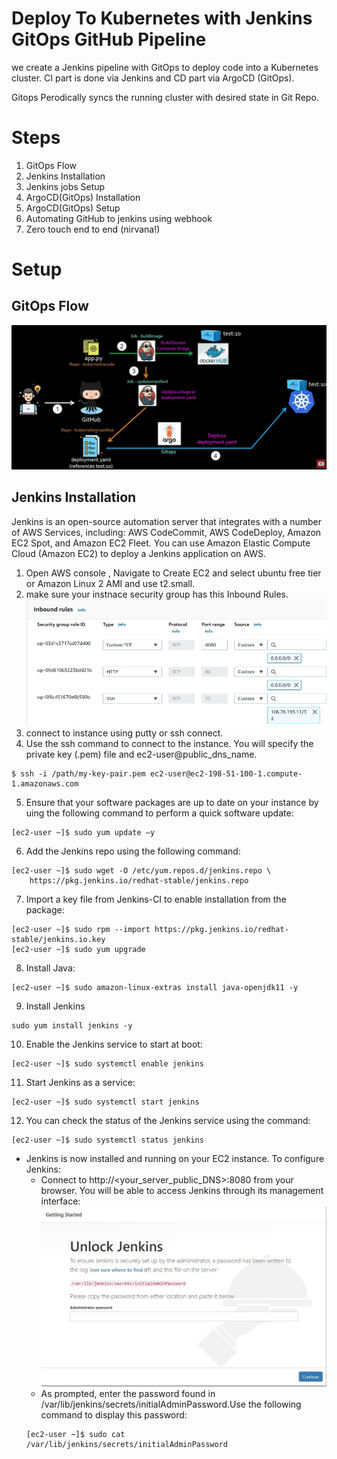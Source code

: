 # Deploy To Kubernetes with Jenkins GitOps GitHub Pipeline
we create a Jenkins pipeline with GitOps to deploy code into a Kubernetes cluster. CI part is done via Jenkins and CD part via ArgoCD (GitOps).

Gitops Perodically syncs the running cluster with desired state in Git Repo.


# Steps
1. GitOps Flow
2. Jenkins Installation
3. Jenkins jobs Setup
4. ArgoCD(GitOps) Installation
5. ArgoCD(GitOps) Setup
6. Automating GitHub to jenkins using webhook
7. Zero touch end to end (nirvana!)

# Setup

## GitOps Flow
![GitOps Flow](./images/gitopsflow.jpg)

## Jenkins Installation

Jenkins is an open-source automation server that integrates with a number of AWS Services, including: AWS CodeCommit, AWS CodeDeploy, Amazon EC2 Spot, and Amazon EC2 Fleet. You can use Amazon Elastic Compute Cloud (Amazon EC2) to deploy a Jenkins application on AWS.

1. Open AWS console , Navigate to Create EC2 and select ubuntu free tier or Amazon Linux 2 AMI and use t2.small.
2. make sure your instnace security group has this Inbound Rules.
    ![Security Group](./images/securitygrp.jpg)
3. connect to instance using putty or ssh connect. 
4. Use the ssh command to connect to the instance. You will specify the private key (.pem) file and ec2-user@public_dns_name.
```console
$ ssh -i /path/my-key-pair.pem ec2-user@ec2-198-51-100-1.compute-1.amazonaws.com
```
5. Ensure that your software packages are up to date on your instance by uing the following command to perform a quick software update:
```console
[ec2-user ~]$ sudo yum update –y
```
6. Add the Jenkins repo using the following command:
```console
[ec2-user ~]$ sudo wget -O /etc/yum.repos.d/jenkins.repo \
    https://pkg.jenkins.io/redhat-stable/jenkins.repo
```
7. Import a key file from Jenkins-CI to enable installation from the package:
```console
[ec2-user ~]$ sudo rpm --import https://pkg.jenkins.io/redhat-stable/jenkins.io.key
[ec2-user ~]$ sudo yum upgrade
```
8. Install Java:
```console
[ec2-user ~]$ sudo amazon-linux-extras install java-openjdk11 -y
```
9. Install Jenkins
```console
sudo yum install jenkins -y
```
10. Enable the Jenkins service to start at boot:
```console
[ec2-user ~]$ sudo systemctl enable jenkins
```
11.  Start Jenkins as a service:
```console
[ec2-user ~]$ sudo systemctl start jenkins
```
12.   You can check the status of the Jenkins service using the command:
```console
[ec2-user ~]$ sudo systemctl status jenkins
```
* Jenkins is now installed and running on your EC2 instance. To configure Jenkins:
  * Connect to http://<your_server_public_DNS>:8080 from your browser. You will be able to access Jenkins through its management interface:
   ![Unlock Jenkins](./images/unlockjenkins.jpg)
  * As prompted, enter the password found in /var/lib/jenkins/secrets/initialAdminPassword.Use the following command to display this password:
   ```console
   [ec2-user ~]$ sudo cat /var/lib/jenkins/secrets/initialAdminPassword
   ```